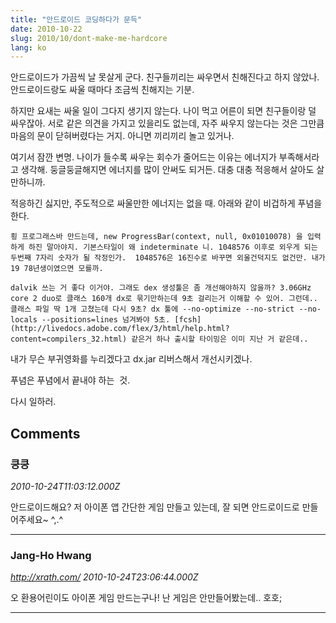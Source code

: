 ```yaml
---
title: "안드로이드 코딩하다가 문득"
date: 2010-10-22
slug: 2010/10/dont-make-me-hardcore
lang: ko
---
```


안드로이드가 가끔씩 날 못살게 군다. 친구들끼리는 싸우면서 친해진다고 하지 않았나. 안드로이드랑도 싸울 때마다 조금씩 친해지는 기분.

하지만 요새는 싸울 일이 그다지 생기지 않는다. 나이 먹고 어른이 되면 친구들이랑 덜 싸우잖아. 서로 같은 의견을 가지고 있을리도 없는데, 자주 싸우지 않는다는 것은 그만큼 마음의 문이 닫혀버렸다는 거지. 아니면 끼리끼리 놀고 있거나.

여기서 잠깐 변명. 나이가 들수록 싸우는 회수가 줄어드는 이유는 에너지가 부족해서라고 생각해. 둥글둥글해지면 에너지를 많이 안써도 되거든. 대충 대충 적응해서 살아도 살만하니까.

적응하긴 싫지만, 주도적으로 싸울만한 에너지는 없을 때. 아래와 같이 비겁하게 푸념을 한다.

	횡 프로그래스바 만드는데, new ProgressBar(context, null, 0x01010078) 을 입력하게 하진 말아야지. 기본스타일이 왜 indeterminate 니. 1048576 이후로 외우게 되는 두번째 7자리 숫자가 될 작정인가.  1048576은 16진수로 바꾸면 외울건덕지도 없건만. 내가 19 78년생이였으면 모를까.

	dalvik 쓰는 거 좋다 이거야. 그래도 dex 생성툴은 좀 개선해야하지 않을까? 3.06GHz core 2 duo로 클래스 160개 dx로 묶기만하는데 9초 걸리는거 이해할 수 있어. 그런데.. 클래스 파일 딱 1개 고쳤는데 다시 9초? dx 툴에 --no-optimize --no-strict --no-locals --positions=lines 넘겨봐야 5초. [fcsh](http://livedocs.adobe.com/flex/3/html/help.html?content=compilers_32.html) 같은거 하나 출시할 타이밍은 이미 지난 거 같은데..

내가 무슨 부귀영화를 누리겠다고 dx.jar 리버스해서 개선시키겠나.

푸념은 푸념에서 끝내야 하는  것.

다시 일하러.

## Comments

### 킁킁
*2010-10-24T11:03:12.000Z*

안드로이드해요? 저 아이폰 앱 간단한 게임 만들고 있는데, 잘 되면 안드로이드로 만들어주세요~ ^,.^

---

### Jang-Ho Hwang
*http://xrath.com/*
*2010-10-24T23:06:44.000Z*

오 환용어린이도 아이폰 게임 만드는구나! 
난 게임은 안만들어봤는데.. 호호;

---


